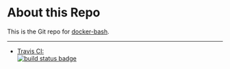 # About this Repo

This is the Git repo for [docker-bash](https://registry.hub.docker.com/mlaccetti/docker-bash/).

---

-	[Travis CI:  
	![build status badge](https://img.shields.io/travis/mlaccetti/docker-bash/master.svg)](https://travis-ci.org/mlaccetti/docker-bash/branches)
